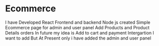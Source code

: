# Ecommerce
I have Developed React Frontend and backend Node js created Simple Ecommerce page for admin and user panel Add Products and Product Details orders In future my idea is Add to cart and payment Intergartion I want to add But At Present only i have added the admin and user panel 
